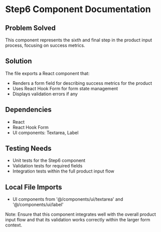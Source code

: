 # Step6 Component Documentation

## Problem Solved
This component represents the sixth and final step in the product input process, focusing on success metrics.

## Solution
The file exports a React component that:
- Renders a form field for describing success metrics for the product
- Uses React Hook Form for form state management
- Displays validation errors if any

## Dependencies
- React
- React Hook Form
- UI components: Textarea, Label

## Testing Needs
- Unit tests for the Step6 component
- Validation tests for required fields
- Integration tests within the full product input flow

## Local File Imports
- UI components from '@/components/ui/textarea' and '@/components/ui/label'

Note: Ensure that this component integrates well with the overall product input flow and that its validation works correctly within the larger form context.